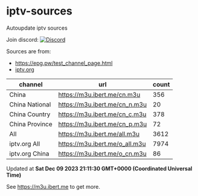 # iptv-sources

Autoupdate iptv sources

Join discord: [![Discord](https://dcbadge.vercel.app/api/server/betxHcsTqa)](https://discord.gg/betxHcsTqa)

Sources are from:

- <https://epg.pw/test_channel_page.html>
- [iptv.org](https://github.com/iptv-org/iptv)

| channel | url | count |
| ------- | --- | ----- |
| China | <https://m3u.ibert.me/cn.m3u> | 356 |
| China National | <https://m3u.ibert.me/cn_n.m3u> | 20 |
| China Country | <https://m3u.ibert.me/cn_c.m3u> | 378 |
| China Province | <https://m3u.ibert.me/cn_p.m3u> | 72 |
| All | <https://m3u.ibert.me/all.m3u> | 3612 |
| iptv.org All | <https://m3u.ibert.me/o_all.m3u> | 7974 |
| iptv.org China | <https://m3u.ibert.me/o_cn.m3u> | 86 |

Updated at **Sat Dec 09 2023 21:11:30 GMT+0000 (Coordinated Universal Time)**

See <https://m3u.ibert.me> to get more.
